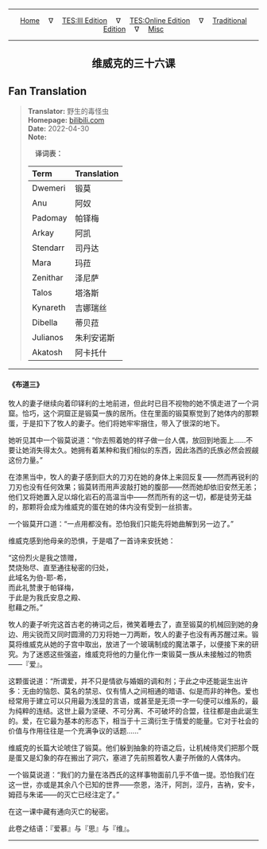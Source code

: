 
---

<!-- Jekyll Page Links -->

<center>
<a href="../../../../../../index.html">Home</a>
&emsp;&nabla;&emsp;
<a href="../../../../../index-tes3.html">TES:III Edition</a>
&emsp;&nabla;&emsp;
<a href="../../../../../index-teso.html">TES:Online Edition</a>
&emsp;&nabla;&emsp;
<a href="../../../../../index-traditional.html">Traditional Edition</a>
&emsp;&nabla;&emsp;
<a href="../../../../../index-misc.html">Misc</a>
</center>

<!-- Markdown Body Below: -->

---

<center>
<h2><span style="font-family:SimSun">维威克的三十六课</span></h2>
</center>

## Fan Translation

> __Translator:__ 野生的毒怪虫\
> __Homepage:__ [bilibili.com][1]\
> __Date:__ 2022-04-30\
> __Note:__
>
> &emsp;__译词表：__
>
> | Term                               | Translation |
> |:-----------------------------------|:------------|
> | Dwemeri                            | 锻莫 |
> | Anu                                | 阿奴 |
> | Padomay                            | 帕铎梅 |
> | Arkay                              | 阿凯 |
> | Stendarr                           | 司丹达 |
> | Mara                               | 玛菈 |
> | Zenithar                           | 泽尼萨 |
> | Talos                              | 塔洛斯 |
> | Kynareth                           | 吉娜瑞丝 |
> | Dibella                            | 蒂贝菈 |
> | Julianos                           | 朱利安诺斯 |
> | Akatosh                            | 阿卡托什 |

[1]: https://www.bilibili.com/opus/654959646245650453/

---

#### 《布道三》

牧人的妻子继续向着印铎利的土地前进，但此时已目不视物的她不慎走进了一个洞窟。恰巧，这个洞窟正是锻莫一族的居所。住在里面的锻莫察觉到了她体内的那颗蛋，于是扣下了牧人的妻子。他们将她牢牢捆住，带入了很深的地下。

她听见其中一个锻莫说道：“你去照着她的样子做一台人偶，放回到地面上……不要让她消失得太久。她拥有着某种和我们相似的东西，因此洛西的氏族必然会觊觎这份力量。”

在漆黑当中，牧人的妻子感到巨大的刀刃在她的身体上来回反复——然而再锐利的刀刃也没有任何效果；锻莫转而用声波敲打她的腹部——然而她却依旧安然无恙；他们又将她置入足以熔化岩石的高温当中——然而所有的这一切，都是徒劳无益的，那颗将会成为维威克的蛋在她的体内没有受到一丝损害。

一个锻莫开口道：“一点用都没有。恐怕我们只能先将她曲解到另一边了。”

维威克感到他母亲的恐惧，于是唱了一首诗来安抚她：

“这份烈火是我之馈赠，\
焚烧殆尽、直至通往秘密的归处，\
此域名为伯-耶-希，\
而此礼赞隶于帕铎梅，\
于此是为我氏安息之殿、\
慰藉之所。”

牧人的妻子听完这首古老的祷词之后，微笑着睡去了，直至锻莫的机械回到她的身边、用尖锐而又同时圆滑的刀刃将她一刀两断，牧人的妻子也没有再苏醒过来。锻莫将维威克从她的子宫中取出，放进了一个玻璃制成的魔法罩子，以便接下来的研究。为了迷惑这些强盗，维威克将他的力量化作一束锻莫一族从未接触过的物质——『爱』。

这颗蛋说道：“所谓爱，并不只是情欲与婚姻的调和剂；于此之中还能诞生出许多：无由的恼怨、莫名的禁忌、仅有情人之间相通的暗语、似是而非的神色。爱也经常用于建立可以只用最为浅显的言语，或甚至是无须一字一句便可以维系的，最为纯粹的连结。这世上最为坚硬、不可分离、不可破坏的合盟，往往都是由此诞生的。爱，在它最为基本的形态下，相当于十三滴衍生于情爱的能量。它对于社会的价值与作用往往是一个充满争议的话题……”

维威克的长篇大论唬住了锻莫。他们躲到抽象的符语之后，让机械侍灵们把那个既是蛋又是幻象的存在搬出了洞穴，塞进了先前照着牧人妻子所做的人偶体内。

一个锻莫说道：“我们的力量在洛西氏的这样事物面前几乎不值一提。恐怕我们在这一世，亦或是其余八个已知的世界——奈恩，洛汗，阿剀，涩丹，吉衲，安卡，姆菈与朱诺——的灭亡已经注定了。”

在这一课中藏有通向灭亡的秘密。

此卷之结语：『爱慕』与『思』与『维』。

---
